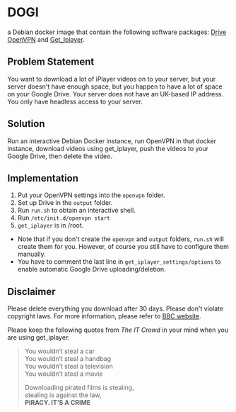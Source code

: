 # DOGI
a Debian docker image that contain the following software packages: [Drive](https://github.com/odeke-em/drive) [OpenVPN](https://openvpn.net/) and [Get_Iplayer](https://github.com/get-iplayer/get_iplayer).

## Problem Statement
You want to download a lot of iPlayer videos on to your server, but your server doesn't have enough space, but you happen to have a lot of space on your Google Drive. Your server does not have an UK-based IP address. You only have headless access to your server.

## Solution
Run an interactive Debian Docker instance, run OpenVPN in that docker instance, download videos using get_iplayer, push the videos to your Google Drive, then delete the video. 

## Implementation
1. Put your OpenVPN settings into the ``openvpn`` folder.
2. Set up Drive in the ``output`` folder. 
3. Run ``run.sh`` to obtain an interactive shell. 
4. Run ``/etc/init.d/openvpn start``
5. ``get_iplayer`` is in /root.

  * Note that if you don't create the ``openvpn`` and ``output`` folders, ``run.sh`` will create them for you. However, of course you still have to configure them manually. 
  * You have to comment the last line in ``get_iplayer_settings/options`` to enable automatic Google Drive uploading/deletion.

## Disclaimer
Please delete everything you download after 30 days. Please don't violate copyright laws. For more information, please refer to [BBC website](https://www.bbc.co.uk/iplayer/help/downloads/mobile-tablet/downloads_availability_changing).

Please keep the following quotes from *The IT Crowd* in your mind when you are using get_iplayer:
> You wouldn’t steal a car  
> You wouldn’t steal a handbag  
> You wouldn’t steal a television  
> You wouldn’t steal a movie  
>   
> Downloading pirated films is stealing,  
> stealing is against the law,  
> **PIRACY. IT’S A CRIME**
